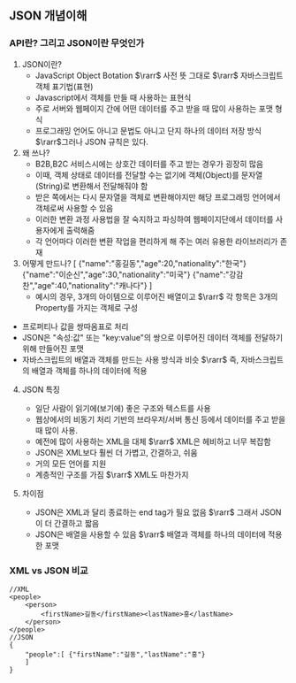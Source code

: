 ## JSON 개념이해

### API란? 그리고 JSON이란 무엇인가

1. JSON이란?
   - JavaScript Object Botation $\rarr$ 사전 뜻 그대로 $\rarr$ 자바스크립트 객체 표기법(표현)
   - Javascript에서 객체를 만들 때 사용하는 표현식
   - 주로 서버와 웹페이지 간에 어떤 데이터를 주고 받을 때 많이 사용하는 포맷 형식
   - 프로그래밍 언어도 아니고 문법도 아니고 단지 하나의 데이터 저장 방식 $\rarr$그러나 JSON 규칙은 있다.
2. 왜 쓰나?
   - B2B,B2C 서비스시에는 상호간 데이터를 주고 받는 경우가 굉장히 많음
   - 이때, 객체 상태로 데이터를 전달할 수는 없기에 객체(Object)를 문자열(String)로 변환해서 전달해줘야 함
   - 받은 쪽에서는 다시 문자열을 객체로 변환해야지만 해당 프로그래밍 언어에서 객체로써 사용할 수 있음
   - 이러한 변환 과정 사용법을 잘 숙지하고 파싱하여 웹페이지단에서 데이터를 사용자에게 출력해줌
   - 각 언어마다 이러한 변환 작업을 편리하게 해 주는 여러 유용한 라이브러리가 존재
3. 어떻게 만드나?
[
    {"name":"홍길동","age":20,"nationality":"한국"}
    {"name":"이순신","age":30,"nationality":"미국"}
    {"name":"강감찬","age":40,"nationality":"캐나다"} 
]
   - 예시의 경우, 3개의 아이템으로 이루어진 배열이고 $\rarr$ 각 항목은 3개의 Property를 가지는 객체로 구성
  - 프로퍼티나 값을 쌍따옴표로 처리
  - JSON은 "속성:값" 또는 "key:value"의 쌍으로 이루어진 데이터 객체를 전달하기 위해 만들어진 포맷
  - 자바스크립트의 배열과 객체를 만드는 사용 방식과 비슷 $\rarr$ 즉, 자바스크립트의 배열과 객체를 하나의 데이터에 적용
4. JSON 특징
   - 일단 사람이 읽기에(보기에) 좋은 구조와 텍스트를 사용
   - 웹상에서의 비동기 처리 기반의 브라우저/서버 통신 등에서 데이터를 주고 받을 때 많이 사용.
   - 예전에 많이 사용하는 XML을 대체 $\rarr$ XML은 헤비하고 너무 복잡함
   - JSON은 XML보다 훨씬 더 가볍고, 간결하고, 쉬움
   - 거의 모든 언어를 지원
   - 계층적인 구조를 가짐 $\rarr$ XML도 마찬가지

5. 차이점
   - JSON은 XML과 달리 종료하는 end tag가 필요 없음 $\rarr$ 그래서 JSON이 더 간결하고 짧음
   - JSON은 배열을 사용할 수 있음 $\rarr$ 배열과 객체를 하나의 데이터에 적용한 포맷

### XML vs JSON 비교
```
//XML
<people>
    <person>
        <firstName>길동</firstName><lastName>홍</lastName>
    </person>
</people>
//JSON
{ 
    "people":[ {"firstName":"길동","lastName":"홍"}
    ]
}
```